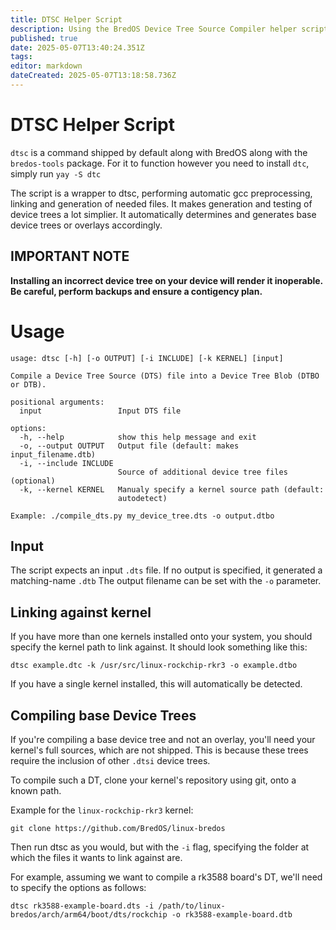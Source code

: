 ```yaml
---
title: DTSC Helper Script
description: Using the BredOS Device Tree Source Compiler helper script
published: true
date: 2025-05-07T13:40:24.351Z
tags: 
editor: markdown
dateCreated: 2025-05-07T13:18:58.736Z
---
```


# DTSC Helper Script

`dtsc` is a command shipped by default along with BredOS along with the `bredos-tools` package.
For it to function however you need to install `dtc`, simply run `yay -S dtc`

The script is a wrapper to dtsc, performing automatic gcc preprocessing, linking and generation of needed files.
It makes generation and testing of device trees a lot simplier.
It automatically determines and generates base device trees or overlays accordingly.

## IMPORTANT NOTE

**Installing an incorrect device tree on your device will render it inoperable.**
**Be careful, perform backups and ensure a contigency plan.**

# Usage

```
usage: dtsc [-h] [-o OUTPUT] [-i INCLUDE] [-k KERNEL] [input]

Compile a Device Tree Source (DTS) file into a Device Tree Blob (DTBO or DTB).

positional arguments:
  input                 Input DTS file

options:
  -h, --help            show this help message and exit
  -o, --output OUTPUT   Output file (default: makes input_filename.dtb)
  -i, --include INCLUDE
                        Source of additional device tree files (optional)
  -k, --kernel KERNEL   Manualy specify a kernel source path (default:
                        autodetect)

Example: ./compile_dts.py my_device_tree.dts -o output.dtbo
```

## Input

The script expects an input `.dts` file. If no output is specified, it generated a matching-name `.dtb`
The output filename can be set with the `-o` parameter.

## Linking against kernel

If you have more than one kernels installed onto your system, you should specify the kernel path to link against.
It should look something like this:
```
dtsc example.dtc -k /usr/src/linux-rockchip-rkr3 -o example.dtbo
```

If you have a single kernel installed, this will automatically be detected.

## Compiling base Device Trees

If you're compiling a base device tree and not an overlay, you'll need your kernel's full sources, which are not shipped.
This is because these trees require the inclusion of other `.dtsi` device trees.

To compile such a DT, clone your kernel's repository using git, onto a known path.

Example for the `linux-rockchip-rkr3` kernel:
```
git clone https://github.com/BredOS/linux-bredos
```

Then run dtsc as you would, but with the `-i` flag, specifying the folder at which the files it wants to link against are.

For example, assuming we want to compile a rk3588 board's DT, we'll need to specify the options as follows:
```
dtsc rk3588-example-board.dts -i /path/to/linux-bredos/arch/arm64/boot/dts/rockchip -o rk3588-example-board.dtb
```